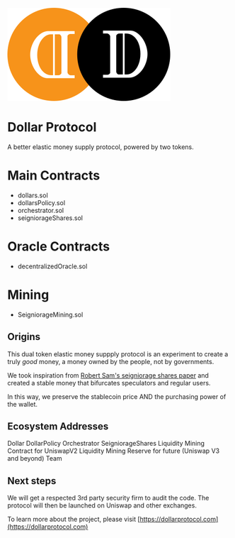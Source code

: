 ![](https://github.com/Dollar-Protocol/Core-Contracts/blob/master/assets/pair.svg)

# Dollar Protocol

A better elastic money supply protocol, powered by two tokens.

# Main Contracts
* dollars.sol
* dollarsPolicy.sol
* orchestrator.sol
* seigniorageShares.sol

# Oracle Contracts
* decentralizedOracle.sol

# Mining
* SeigniorageMining.sol

## Origins
This dual token elastic money suppply protocol is an experiment to create a truly *good* money, a money owned by the people, not by governments.

We took inspiration from [Robert Sam's seigniorage shares paper](https://github.com/rmsams/stablecoins/blob/master/paper.pdf) and created a stable money that bifurcates speculators and regular users.

In this way, we preserve the stablecoin price AND the purchasing power of the wallet.

## Ecosystem Addresses
Dollar
DollarPolicy
Orchestrator
SeigniorageShares
Liquidity Mining Contract for UniswapV2
Liquidity Mining Reserve for future (Uniswap V3 and beyond)
Team

## Next steps
We will get a respected 3rd party security firm to audit the code. The protocol will then be launched on Uniswap and other exchanges.

To learn more about the project, please visit [https://dollarprotocol.com](https://dollarprotocol.com)
